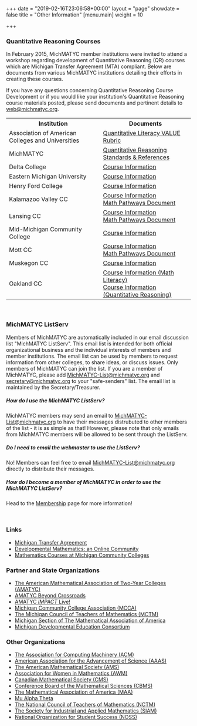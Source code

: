 +++
date = "2019-02-16T23:06:58+00:00"
layout = "page"
showdate = false
title = "Other Information"
[menu.main]
weight = 10

+++
### Quantitative Reasoning Courses

In February 2015, MichMATYC member institutions were invited to attend a workshop regarding development of Quantitative Reasoning (QR) courses which are Michigan Transfer Agreement (MTA) compliant. Below are documents from various MichMATYC institutions detailing their efforts in creating these courses.

If you have any questions concerning Quantitative Reasoning Course Development or if you would like your institution's Quantitative Reasoning course materials posted, please send documents and pertinent details to [web@michmatyc.org](mailto:web@michmatyc.org).

<table class="tg">

<tr>

<th class="tg-c3ow">Institution</th>
<th class="tg-c3ow">Documents</th>
</tr>

<tr>
<td class="tg-c3ow">Association of American Colleges and Universities</td>
<td class="tg-c3ow"><a href="/uploads/QuantitativeLiteracy-LEAP-Rubric.pdf" target="_blank">Quantitative Literacy VALUE Rubric
</a>
</td>
</tr>

<tr>
<td class="tg-c3ow">MichMATYC</td>

<td class="tg-c3ow"><a href="/uploads/QR_standards_and_references_Feb2015_Rotman.pdf" target="_blank">Quantitative Reasoning Standards & References</a>
</td>
</tr>

<tr>
<td class="tg-c3ow">Delta College</td>
<td class="tg-c3ow"><a href="/uploads/DeltaCollegeQRInformation.pdf" target="_blank">
Course Information
</a>
</td>
</tr>

<tr>
<td class="tg-c3ow">Eastern Michigan University</td>
<td class="tg-c3ow"><a href="/uploads/EMU-Math110-michmatyc-qr-workshop.pdf" target="_blank">
Course Information
</a>
</td>
</tr>

<tr>
<td class="tg-c3ow">Henry Ford College</td>
<td class="tg-c3ow"><a href="/uploads/Henry_Ford_College_MATH-131_Mathematics_for_the_Modern_World.pdf" target="_blank">
Course Information
</a>
</td>
</tr>

<tr>
<td class="tg-c3ow">Kalamazoo Valley CC</td>
<td class="tg-c3ow"><a href="/uploads/KVCC_Math114_Mathematical_Ideas.pdf" target="_blank">
Course Information
</a>
<br/>
<a href="/uploads/KVCC_Pathways.pdf" target="_blank">
Math Pathways Document
</a>
</td>
</tr>

<tr>
<td class="tg-c3ow">Lansing CC</td>
<td class="tg-c3ow"><a href="/uploads/LCC_Math119_Application_for_Living.pdf" target="_blank">
Course Information
</a>
<br/>
<a href="/uploads/LCC_Pathways.pdf" target="_blank">
Math Pathways Document
</a>
</td>
</tr>

<tr>
<td class="tg-c3ow">Mid-Michigan Community College</td>
<td class="tg-c3ow"><a href="/uploads/MidMich_MAT_114_Handout_2.6.2015.pdf" target="_blank">
Course Information
</a>
</td>
</tr>

<tr>
<td class="tg-c3ow">Mott CC</td>

<td class="tg-c3ow"><a href="/uploads/Mott_CC_Math115_Foundations_of_Mathematics_II.pdf" target="_blank">
Course Information
</a>
<br/>
<a href="/uploads/Mott_CC_Pathways.pdf" target="_blank">
Math Pathways Document
</a>
</td>
</tr>

<tr>
<td class="tg-c3ow">Muskegon CC</td>
<td class="tg-c3ow"><a href="/uploads/Muskegon_Math_107A_W01_W02_W03_Syllabus_Winter_2015.pdf" target="_blank">
Course Information
</a>
</td>
</tr>

<tr>
<td class="tg-c3ow">Oakland CC</td>
<td class="tg-c3ow"><a href="/uploads/Oakland_Math1125_Math_Literacy.pdf" target="_blank">
Course Information (Math Literacy)
</a>
<br/>
<a href="/uploads/Oakland_Math1525_Quantitative_Reasoning.pdf" target="_blank">
Course Information (Quantitative Reasoning)
</a>
</td>
</tr>

</table>

<br/>

### MichMATYC ListServ

Members of MichMATYC are automatically included in our email discussion list "MichMATYC ListServ". This email list is intended for both official organizational business and the individual interests of members and member institutions. The email list can be used by members to request information from other colleges, to share ideas, or discuss issues. Only members of MichMATYC can join the list. If you are a member of MichMATYC, please add [MichMATYC-List@michmatyc.org](mailto:MichMATYC-List@michmatyc.org) and [secretary@michmatyc.org](mailto:secretary@michmatyc.org) to your "safe-senders" list. The email list is maintained by the Secretary/Treasurer.

##### How do I use the MichMATYC ListServ?

MichMATYC members may send an email to [MichMATYC-List@michmatyc.org](mailto:MichMATYC-List@michmatyc.org) to have their messages distrubuted to other members of the list - it is as simple as that! However, please note that only emails from MichMATYC members will be allowed to be sent through the ListServ.

##### Do I need to email the webmaster to use the ListServ?

No! Members can feel free to email [MichMATYC-List@michmatyc.org](mailto:MichMATYC-List@michmatyc.org) directly to distribute their messages.

##### How do I become a member of MichMATYC in order to use the MichMATYC ListServ?

Head to the [Membership](/membership/) page for more information!

<br/>

### Links 
* [Michigan Transfer Agreement](https://www.macrao.org/Publications/MTA.asp)
* [Developmental Mathematics: an Online Community](http://dm-live.wikispaces.com/)
* [Mathematics Courses at Michigan Community Colleges](http://www-personal.umich.edu/\~vmesa/Community%20Colleges/CommunityColleges.html)

### Partner and State Organizations
* [The American Mathematical Association of Two-Year Colleges (AMATYC)](http://www.amatyc.org/)
* [AMATYC Beyond Crossroads](http://beyondcrossroads.matyc.org/)
* [AMATYC <i>IMPACT</i> Live!](http://my.amatyc.org)
* [Michigan Community College Association (MCCA)](http://www.mcca.org/)
* [The Michigan Council of Teachers of Mathematics (MCTM)](http://mictm.org/)
* [Michigan Section of The Mathematical Association of America](http://sections.maa.org/michigan/)
* [Michigan Developmental Education Consortium](http://www.mdec.net/)

### Other Organizations
* [The Association for Computing Machinery (ACM)](http://www.acm.org/)
* [American Association for the Advancement of Science (AAAS)](http://www.aaas.org/)
* [The American Mathematical Society (AMS)](http://e-math.ams.org/)
* [Association for Women in Mathematics (AWM)](http://www.awm-math.org/)
* [Canadian Mathematical Society (CMS)](http://camel.math.ca/)
* [Conference Board of the Mathematical Sciences (CBMS)](http://www.cbmsweb.org/)
* [The Mathematical Association of America (MAA)](http://www.maa.org/)
* [Mu Alpha Theta](http://www.mualphatheta.org/)
* [The National Council of Teachers of Mathematics (NCTM)](http://www.nctm.org/)
* [The Society for Industrial and Applied Mathematics (SIAM)](http://www.siam.org/)
* [National Organization for Student Success (NOSS)](http://www.thenoss.org/)

